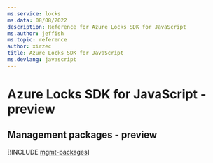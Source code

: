 ```yaml
---
ms.service: locks
ms.data: 08/08/2022
description: Reference for Azure Locks SDK for JavaScript
ms.author: jeffish
ms.topic: reference
author: xirzec
title: Azure Locks SDK for JavaScript
ms.devlang: javascript
---
```

# Azure Locks SDK for JavaScript - preview

## Management packages - preview
[!INCLUDE [mgmt-packages](locks-mgmt-index.md)]